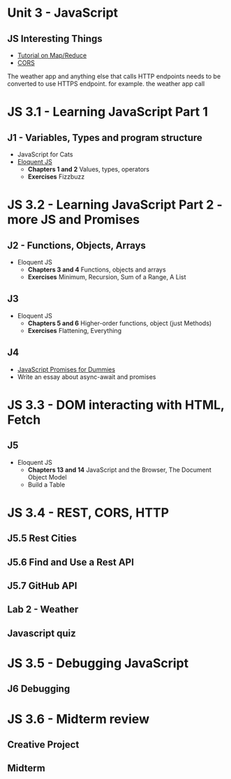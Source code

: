 # Unit 3 - JavaScript

## JS Interesting Things

* [Tutorial on Map/Reduce](https://www.olioapps.com/blog/map-reduce/)
* [CORS](https://developer.mozilla.org/en-US/docs/Web/HTTP/CORS)


The weather app and anything else that calls HTTP endpoints needs to be converted to use HTTPS endpoint.
for example. the weather app call


# JS 3.1 - Learning JavaScript Part 1

## J1 - Variables, Types and program structure

- JavaScript for Cats
- [Eloquent JS](http://eloquentjavascript.net/)
  - **Chapters 1 and 2** Values, types, operators
  - **Exercises** Fizzbuzz

# JS 3.2 - Learning JavaScript Part 2 - more JS and Promises

## J2 - Functions, Objects, Arrays

- Eloquent JS
  - **Chapters 3 and 4** Functions, objects and arrays
  - **Exercises** Minimum, Recursion, Sum of a Range, A List

## J3

- Eloquent JS
  - **Chapters 5 and 6** Higher-order functions, object (just Methods)
  - **Exercises** Flattening, Everything

## J4

- [JavaScript Promises for Dummies](https://scotch.io/tutorials/javascript-promises-for-dummies)
- Write an essay about async-await and promises

# JS 3.3 - DOM interacting with HTML, Fetch


## J5

- Eloquent JS
  - **Chapters 13 and 14** JavaScript and the Browser, The Document Object Model
  - Build a Table

# JS 3.4 - REST, CORS, HTTP
## J5.5 Rest Cities

## J5.6 Find and Use a Rest API

## J5.7 GitHub API

## Lab 2 - Weather

## Javascript quiz

# JS 3.5 - Debugging JavaScript

## J6 Debugging

# JS 3.6 - Midterm review

## Creative Project

## Midterm